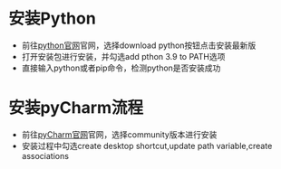 # 安装Python

* 前往[python官网](https://www.python.org/downloads/)官网，选择download python按钮点击安装最新版
* 打开安装包进行安装，并勾选add pthon 3.9 to PATH选项
* 直接输入python或者pip命令，检测python是否安装成功

# 安装pyCharm流程

* 前往[pyCharm官网](https://www.jetbrains.com/pycharm/download/#section=windows)官网，选择community版本进行安装
* 安装过程中勾选create desktop shortcut,update path variable,create associations